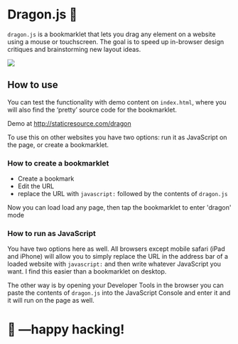 # Dragon.js 🐉

`dragon.js` is a bookmarklet that lets you drag any element on a website using a mouse or touchscreen. The goal is to speed up in-browser design critiques and brainstorming new layout ideas.

[![](http://i.imgur.com/VubC6xd.png)](https://www.youtube.com/embed/ytIZbXnNOMM)

## How to use

You can test the functionality with demo content on `index.html`, where you will also find the ‘pretty’ source code for the bookmarklet.

Demo at http://staticresource.com/dragon

To use this on other websites you have two options: run it as JavaScript on the page, or create a bookmarklet.

### How to create a bookmarklet

- Create a bookmark
- Edit the URL
- replace the URL with `javascript:` followed by the contents of `dragon.js`

Now you can load load any page, then tap the bookmarklet to enter 'dragon' mode 

### How to run as JavaScript

You have two options here as well. All browsers except mobile safari (iPad and iPhone) will allow you to simply replace the URL in the address bar of a loaded website with `javascript:` and then write whatever JavaScript you want. I find this easier than a bookmarklet on desktop.

The other way is by opening your Developer Tools in the browser you can paste the contents of `dragon.js` into the JavaScript Console and enter it and it will run on the page as well.

# 🐲 —happy hacking!
